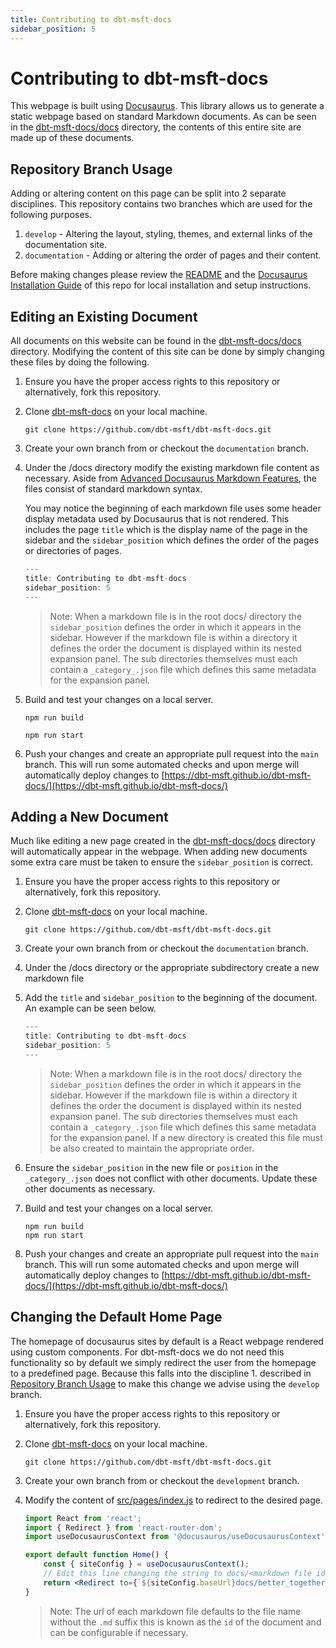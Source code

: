 ```yaml
---
title: Contributing to dbt-msft-docs
sidebar_position: 5
---
```


# Contributing to dbt-msft-docs

This webpage is built using [Docusaurus](https://docusaurus.io/). This library allows us to generate a static webpage based on standard Markdown documents. As can be seen in the [dbt-msft-docs/docs](https://github.com/dbt-msft/dbt-msft-docs/tree/main/docs) directory, the contents of this entire site are made up of these documents.

## Repository Branch Usage

Adding or altering content on this page can be split into 2 separate disciplines. This repository contains two branches which are used for the following purposes.
1. `develop` - Altering the layout, styling, themes, and external links of the documentation site.
2. `documentation` - Adding or altering the order of pages and their content.

Before making changes please review the [README](https://github.com/dbt-msft/dbt-msft-docs/blob/main/README.md) and the [Docusaurus Installation Guide](https://docusaurus.io/docs/installation) of this repo for local installation and setup instructions.


## Editing an Existing Document

All documents on this website can be found in the [dbt-msft-docs/docs](https://github.com/dbt-msft/dbt-msft-docs/tree/main/docs) directory. Modifying the content of this site can be done by simply changing these files by doing the following.

1. Ensure you have the proper access rights to this repository or alternatively, fork this repository.
2. Clone [dbt-msft-docs](https://github.com/dbt-msft/dbt-msft-docs/tree/main) on your local machine.
   
	```
	git clone https://github.com/dbt-msft/dbt-msft-docs.git
	```
3. Create your own branch from or checkout the `documentation` branch.
4. Under the /docs directory modify the existing markdown file content as necessary. Aside from [Advanced Docusaurus Markdown Features](https://docusaurus.io/docs/markdown-features), the files consist of standard markdown syntax.

  	You may notice the beginning of each markdown file uses some header display metadata used by Docusaurus that is not rendered. This includes the page `title` which is the display name of the page in the sidebar and the `sidebar_position` which defines the order of the pages or directories of pages.
	
	```jsx title="contributing.md"
	---
	title: Contributing to dbt-msft-docs 
	sidebar_position: 5
	---
	```

	> Note: When a markdown file is in the root docs/ directory the `sidebar_position` defines the order in which it appears in the sidebar. However if the markdown file is within a directory it defines the order the document is displayed within its nested expansion panel. The sub directories themselves must each contain a `_category_.json` file which defines this same metadata for the expansion panel.

5. Build and test your changes on a local server.
		
	```
	npm run build
	```

	```
	npm run start
	```

6. Push your changes and create an appropriate pull request into the `main` branch. This will run some automated checks and upon merge will automatically deploy changes to [https://dbt-msft.github.io/dbt-msft-docs/](https://dbt-msft.github.io/dbt-msft-docs/)

## Adding a New Document

Much like editing a new page created in the [dbt-msft-docs/docs](https://github.com/dbt-msft/dbt-msft-docs/tree/main/docs) directory will automatically appear in the webpage. When adding new documents some extra care must be taken to ensure the `sidebar_position` is correct.

1. Ensure you have the proper access rights to this repository or alternatively, fork this repository.
2. Clone [dbt-msft-docs](https://github.com/dbt-msft/dbt-msft-docs/tree/main) on your local machine.
   
	```
	git clone https://github.com/dbt-msft/dbt-msft-docs.git
	```
3. Create your own branch from or checkout the `documentation` branch.
4. Under the /docs directory or the appropriate subdirectory create a new markdown file
5. Add the `title` and `sidebar_position` to the beginning of the document. An example can be seen below.
	
	```jsx title="contributing.md"
	---
	title: Contributing to dbt-msft-docs 
	sidebar_position: 5
	---
	```
		
	> Note: When a markdown file is in the root docs/ directory the `sidebar_position` defines the order in which it appears in the sidebar. However if the markdown file is within a directory it defines the order the document is displayed within its nested expansion panel. The sub directories themselves must each contain a `_category_.json` file which defines this same metadata for the expansion panel. If a new directory is created this file must be also created to maintain the appropriate order.

6. Ensure the `sidebar_position` in the new file or `position` in the `_category_.json` does not conflict with other documents. Update these other documents as necessary.
7. Build and test your changes on a local server.
		
	```
	npm run build
	npm run start
	```

8. Push your changes and create an appropriate pull request into the `main` branch. This will run some automated checks and upon merge will automatically deploy changes to [https://dbt-msft.github.io/dbt-msft-docs/](https://dbt-msft.github.io/dbt-msft-docs/)

## Changing the Default Home Page

The homepage of docusaurus sites by default is a React webpage rendered using custom components. For dbt-msft-docs we do not need this functionality so by default we simply redirect the user from the homepage to a predefined page. Because this falls into the discipline 1. described in [Repository Branch Usage](#repository-branch-usage) to make this change we advise using the `develop` branch.

1. Ensure you have the proper access rights to this repository or alternatively, fork this repository.
2. Clone [dbt-msft-docs](https://github.com/dbt-msft/dbt-msft-docs/tree/main) on your local machine.
   
	```
	git clone https://github.com/dbt-msft/dbt-msft-docs.git
	```
3. Create your own branch from or checkout the `development` branch.
4. Modify the content of [src/pages/index.js](https://github.com/dbt-msft/dbt-msft-docs/blob/main/src/pages/index.js) to redirect to the desired page.
	
	```jsx title="src/pages/index.js"
	import React from 'react';
	import { Redirect } from 'react-router-dom';
	import useDocusaurusContext from '@docusaurus/useDocusaurusContext';

	export default function Home() {
		const { siteConfig } = useDocusaurusContext();
		// Edit this line changing the string to docs/<markdown file id>
		return <Redirect to={`${siteConfig.baseUrl}docs/better_together_pitch`} />;
	}
	```

	> Note: The url of each markdown file defaults to the file name without the `.md` suffix this is known as the `id` of the document and can be configurable if necessary.
